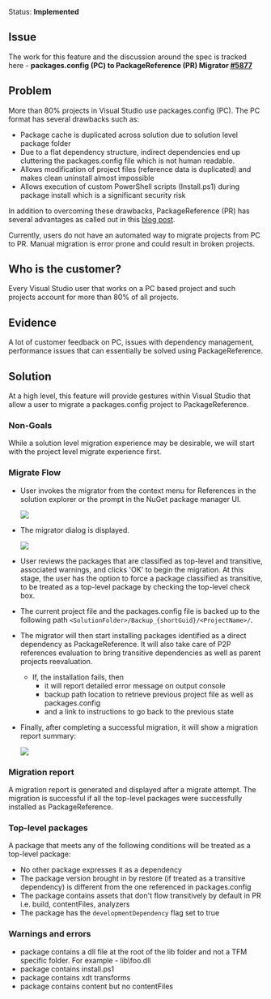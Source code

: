 Status: **Implemented**

## Issue
The work for this feature and the discussion around the spec is tracked here - **packages.config (PC) to PackageReference (PR) Migrator [#5877](https://github.com/NuGet/Home/issues/5877)**

## Problem
More than 80% projects in Visual Studio use packages.config (PC). The PC format has several drawbacks such as:
* Package cache is duplicated across solution due to solution level package folder
* Due to a flat dependency structure, indirect dependencies end up cluttering the packages.config file which is not human readable.
* Allows modification of project files (reference data is duplicated) and makes clean uninstall almost impossible
* Allows execution of custom PowerShell scripts (Install.ps1) during package install which is a significant security risk

In addition to overcoming these drawbacks, PackageReference (PR) has several advantages as called out in this [blog post](https://blog.nuget.org/20170316/NuGet-now-fully-integrated-into-MSBuild.html).

Currently, users do not have an automated way to migrate projects from PC to PR. Manual migration is error prone and could result in broken projects.

## Who is the customer?
Every Visual Studio user that works on a PC based project and such projects account for more than 80% of all projects.

## Evidence
A lot of customer feedback on PC, issues with dependency management, performance issues that can essentially be solved using PackageReference.

## Solution
At a high level, this feature will provide gestures within Visual Studio that allow a user to migrate a packages.config project to PackageReference.

### Non-Goals
While a solution level migration experience may be desirable, we will start with the project level migrate experience first.

### Migrate Flow
* User invokes the migrator from the context menu for References in the solution explorer or the prompt in the NuGet package manager UI.

  ![](https://github.com/NuGet/Home/blob/dev/resources/MigratorToolSupport/PMUI%20with%20gold%20bar%20migrate.PNG)
  
* The migrator dialog is displayed.

  ![](https://github.com/NuGet/Home/blob/dev/resources/MigratorToolSupport/MainUpgraderUI%20v3.png)
  
* User reviews the packages that are classified as top-level and transitive, associated warnings, and clicks 'OK' to begin the migration. At this stage, the user has the option to force a package classified as transitive, to be treated as a top-level package by checking the top-level check box.
* The current project file and the packages.config file is backed up to the following path `<SolutionFolder>/Backup_{shortGuid}/<ProjectName>/`.
* The migrator will then start installing packages identified as a direct dependency as PackageReference. It will also take care of P2P references evaluation to bring transitive dependencies as well as parent projects reevaluation.
   * If, the installation fails, then
      * it will report detailed error message on output console
      * backup path location to retrieve previous project file as well as packages.config
      * and a link to instructions to go back to the previous state
* Finally, after completing a successful migration, it will show a migration report summary:

  ![](https://github.com/NuGet/Home/blob/dev/resources/MigratorToolSupport/report.PNG)
 
### Migration report
A migration report is generated and displayed after a migrate attempt.
The migration is successful if all the top-level packages were successfully installed as PackageReference.

### Top-level packages
A package that meets any of the following conditions will be treated as a top-level package:
* No other package expresses it as a dependency
* The package version brought in by restore (if treated as a transitive dependency) is different from the one referenced in packages.config
* The package contains assets that don't flow transitively by default in PR i.e. build, contentFiles, analyzers
* The package has the `developmentDependency` flag set to true

### Warnings and errors
* package contains a dll file at the root of the lib folder and not a TFM specific folder. For example - lib\foo.dll
* package contains install.ps1
* package contains xdt transforms
* package contains content but no contentFiles